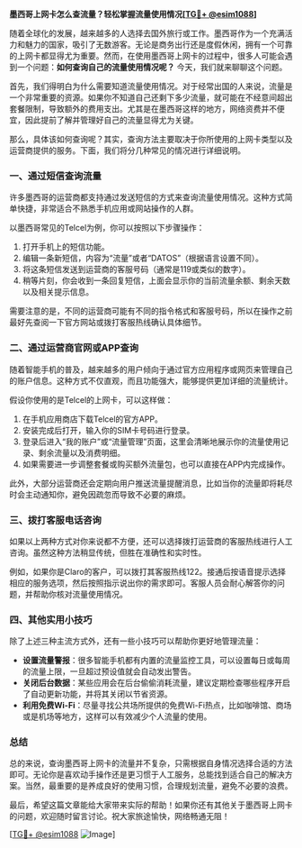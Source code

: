 **墨西哥上网卡怎么查流量？轻松掌握流量使用情况[[TG💪+ @esim1088](https://t.me/s/esim1088)]**

随着全球化的发展，越来越多的人选择去国外旅行或工作。墨西哥作为一个充满活力和魅力的国家，吸引了无数游客。无论是商务出行还是度假休闲，拥有一个可靠的上网卡都显得尤为重要。然而，在使用墨西哥上网卡的过程中，很多人可能会遇到一个问题：**如何查询自己的流量使用情况呢？** 今天，我们就来聊聊这个问题。

首先，我们得明白为什么需要知道流量使用情况。对于经常出国的人来说，流量是一个非常重要的资源。如果你不知道自己还剩下多少流量，就可能在不经意间超出套餐限制，导致额外的费用支出。尤其是在墨西哥这样的地方，网络资费并不便宜，因此提前了解并管理好自己的流量显得尤为关键。

那么，具体该如何查询呢？其实，查询方法主要取决于你所使用的上网卡类型以及运营商提供的服务。下面，我们将分几种常见的情况进行详细说明。

### 一、通过短信查询流量

许多墨西哥的运营商都支持通过发送短信的方式来查询流量使用情况。这种方式简单快捷，非常适合不熟悉手机应用或网站操作的人群。

以墨西哥常见的Telcel为例，你可以按照以下步骤操作：

1. 打开手机上的短信功能。
2. 编辑一条新短信，内容为“流量”或者“DATOS”（根据语言设置不同）。
3. 将这条短信发送到运营商的客服号码（通常是119或类似的数字）。
4. 稍等片刻，你会收到一条回复短信，上面会显示你的当前流量余额、剩余天数以及相关提示信息。

需要注意的是，不同的运营商可能有不同的指令格式和客服号码，所以在操作之前最好先查阅一下官方网站或拨打客服热线确认具体细节。

### 二、通过运营商官网或APP查询

随着智能手机的普及，越来越多的用户倾向于通过官方应用程序或网页来管理自己的账户信息。这种方式不仅直观，而且功能强大，能够提供更加详细的流量统计。

假设你使用的是Telcel的上网卡，可以这样做：

1. 在手机应用商店下载Telcel的官方APP。
2. 安装完成后打开，输入你的SIM卡号码进行登录。
3. 登录后进入“我的账户”或“流量管理”页面，这里会清晰地展示你的流量使用记录、剩余流量以及消费明细。
4. 如果需要进一步调整套餐或购买额外流量包，也可以直接在APP内完成操作。

此外，大部分运营商还会定期向用户推送流量提醒消息，比如当你的流量即将耗尽时会主动通知你，避免因疏忽而导致不必要的麻烦。

### 三、拨打客服电话咨询

如果以上两种方式对你来说都不方便，还可以选择拨打运营商的客服热线进行人工咨询。虽然这种方法稍显传统，但胜在准确性和实时性。

例如，如果你是Claro的客户，可以拨打其客服热线122。接通后按语音提示选择相应的服务选项，然后按照指示说出你的需求即可。客服人员会耐心解答你的问题，并帮助你核对流量使用情况。

### 四、其他实用小技巧

除了上述三种主流方式外，还有一些小技巧可以帮助你更好地管理流量：

- **设置流量警报**：很多智能手机都有内置的流量监控工具，可以设置每日或每周的流量上限，一旦超过预设值就会自动发出警告。
- **关闭后台数据**：某些应用会在后台偷偷消耗流量，建议定期检查哪些程序开启了自动更新功能，并将其关闭以节省资源。
- **利用免费Wi-Fi**：尽量寻找公共场所提供的免费Wi-Fi热点，比如咖啡馆、商场或是机场等地方，这样可以有效减少个人流量的使用。

### 总结

总的来说，查询墨西哥上网卡的流量并不复杂，只需根据自身情况选择合适的方法即可。无论你是喜欢动手操作还是更习惯于人工服务，总能找到适合自己的解决方案。当然，最重要的是养成良好的使用习惯，合理规划流量，避免不必要的浪费。

最后，希望这篇文章能给大家带来实际的帮助！如果你还有其他关于墨西哥上网卡的问题，欢迎随时留言讨论。祝大家旅途愉快，网络畅通无阻！

[[TG💪+ @esim1088](https://t.me/s/esim1088) ![Image](https://i.postimg.cc/4NQfJmqS/Snipaste-2025-05-13-00-14-12.png)]